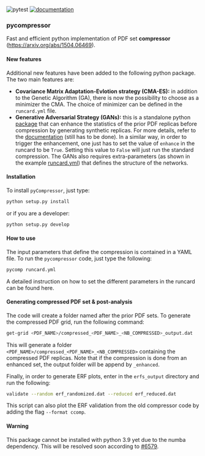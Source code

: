 ![pytest](https://github.com/N3PDF/pycompressor/workflows/pytest/badge.svg)
[![documentation](https://github.com/N3PDF/pycompressor/workflows/docs/badge.svg)](https://n3pdf.github.io/pycompressor/)

### pycompressor

Fast and efficient python implementation of PDF set **compressor** (https://arxiv.org/abs/1504.06469). 

#### New features

Additional new features have been added to the following python package. The two main features are:
- **Covariance Matrix Adaptation-Evlotion strategy (CMA-ES):** in addition to the Genetic 
Algorithm (GA), there is now the possibility to choose as a minimizer the CMA. The choice
of minimizer can be defined in the `runcard.yml` file.
- **Generative Adversarial Strategy (GANs):** this is a standalone python [package](https://github.com/N3PDF/ganpdfs/tree/master)
that can enhance the statistics of the prior PDF replicas before compression by generating 
synthetic replicas. For more details, refer to the [documentation](https://n3pdf.github.io/ganpdfs/) 
(still has to be done). In a similar way, in order to trigger the enhancement, one just has to set 
the value of `enhance` in the runcard to be `True`. Setting this value to `False` will just run the 
standard compression. The GANs also requires extra-parameters (as shown in the example 
[runcard.yml](https://github.com/N3PDF/pycompressor/blob/master/runcard.yml)) that defines
the structure of the networks.

#### Installation

To install `pyCompressor`, just type:
```bash
python setup.py install
```
or if you are a developer:
```bash
python setup.py develop
```

#### How to use

The input parameters that define the compression is contained in a YAML file. To run
the `pycompressor` code, just type the following: 
```bash
pycomp runcard.yml
```
A detailed instruction on how to set the different parameters in the runcard can be found here.

#### Generating compressed PDF set & post-analysis

The code will create a folder named after the prior PDF sets. To generate the
compressed PDF grid, run the following command:
```bash
get-grid <PDF_NAME>/compressed_<PDF_NAME>_<NB_COMPRESSED>_output.dat
```
This will generate a folder `<PDF_NAME>/compressed_<PDF_NAME>_<NB_COMPRESSED>` 
containing the compressed PDF replicas. Note that if the compression is done from an enhanced set,
the output folder will be append by `_enhanced`.

Finally, in order to generate ERF plots, enter in the `erfs_output` directory and run the following:
```bash
validate --random erf_randomized.dat --reduced erf_reduced.dat
``` 
This script can also plot the ERF validation from the old compressor code by adding the flag
`--format ccomp`.

#### Warning

This package cannot be installed with python 3.9 yet due to the numba dependency. This will be resolved
soon according to [#6579](https://github.com/numba/numba/pull/6579).
